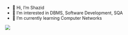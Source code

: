 - 👋 Hi, I’m Shazid
- 👀 I’m interested in DBMS, Software Development, SQA
- 🌱 I’m currently learning Computer Networks

<!---
Shazid5000/Shazid5000 is a ✨ special ✨ repository because its `README.md` (this file) appears on your GitHub profile.
You can click the Preview link to take a look at your changes.
--->
![](https://leetcard.jacoblin.cool/Shazidul_Alam?ext=activity)
